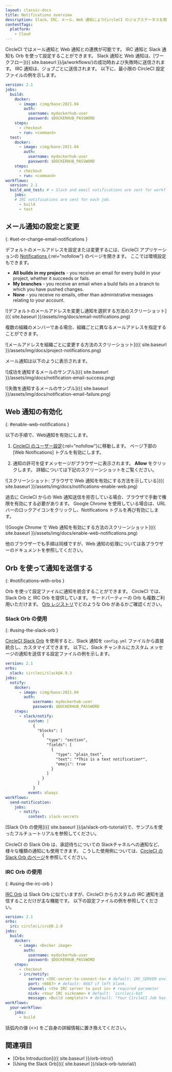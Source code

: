 ```yaml
---
layout: classic-docs
title: Notifications overview
description: Slack、IRC、メール、Web 通知によりCircleCI のジョブステータスを取得する方法を説明します。
contentTags:
  platform:
    - Cloud
---
```


CircleCI ではメール通知と Web 通知との連携が可能です。 IRC 通知と Slack 通知も Orb を使って設定することができます。 Slack 通知と Web 通知は、[ワークフロー]({{ site.baseurl }}/ja/workflows/)の成功時および失敗時に送信されます。 IRC 通知は、ジョブごとに送信されます。 以下に、最小限の CircleCI 設定ファイルの例を示します。

```yaml
version: 2.1
jobs:
  build:
    docker:
      - image: cimg/base:2021.04
        auth:
          username: mydockerhub-user
          password: $DOCKERHUB_PASSWORD
    steps:
      - checkout
      - run: <command>
  test:
    docker:
      - image: cimg/base:2021.04
        auth:
          username: mydockerhub-user
          password: $DOCKERHUB_PASSWORD
    steps:
      - checkout
      - run: <command>
workflows:
  version: 2.1
  build_and_test: # < Slack and email notifications are sent for workflows
    jobs:
    # IRC notifications are sent for each job.
      - build
      - test
```

## メール通知の設定と変更
{: #set-or-change-email-notifications }

デフォルトのメールアドレスを設定または変更するには、CircleCI アプリケーションの [Notifications ](https://app.circleci.com/settings/user/notifications){:rel="nofollow"} のページを開きます。 ここでは環境設定もできます。

- **All builds in my projects** - you receive an email for every build in your project, whether it succeeds or fails.
- **My branches** - you receive an email when a build fails on a branch to which you have pushed changes.
- **None** - you receive no emails, other than administrative messages relating to your account.

![デフォルトのメールアドレスを変更し通知を選択する方法のスクリーショット]({{ site.baseurl }}/assets/img/docs/email-notifications.png)

複数の組織のメンバーである場合、組織ごとに異なるメールアドレスを指定することができます。

![メールアドレスを組織ごとに変更する方法のスクリーショット]({{ site.baseurl }}/assets/img/docs/project-notifications.png)

メール通知は以下のように表示されます。

![成功を通知するメールのサンプル]({{ site.baseurl }}/assets/img/docs/notification-email-success.png)

![失敗を通知するメールのサンプル]({{ site.baseurl }}/assets/img/docs/notification-email-failure.png)

## Web 通知の有効化
{: #enable-web-notifications }

以下の手順で、Web通知を有効にします。

1. [CircleCI のユーザー設定](https://circleci.com/account/notifications){:rel="nofollow"}に移動します。 ページ下部の [Web Notifications] トグルを有効にします。

2. 通知の許可を促すメッセージがブラウザーに表示されます。 **Allow** をクリックします。 詳細については下記のスクリーンショットをご覧ください。

![スクリーンショット: ブラウザで Web 通知を有効にする方法を示している]({{ site.baseurl }}/assets/img/docs/notifications-enable-web.png)

過去に CircleCI からの Web 通知送信を拒否している場合、ブラウザで手動で権限を有効にする必要があります。 Google Chrome を使用している場合は、URL バーのロックアイコンをクリックし、Notifications トグルを再び有効にします。

![Google Chrome で Web 通知を有効にする方法のスクリーンショット]({{ site.baseurl }}/assets/img/docs/enable-web-notifications.png)

他のブラウザーでも手順は同様ですが、Web 通知の処理については各ブラウザーのドキュメントを参照してください。

## Orb を使って通知を送信する
{: #notifications-with-orbs }

Orb を使って設定ファイルに通知を統合することができます。 CircleCI では、Slack Orb と IRC Orb を提供しています。 サードパーティーの Orb も複数ご利用いただけます。 [Orb レジストリ](https://circleci.com/developer/ja/orbs?query=notification&filterBy=all)でどのような Orb があるかご確認ください。

### Slack Orb の使用
{: #using-the-slack-orb }

[CircleCI Slack Orb](https://circleci.com/developer/ja/orbs/orb/circleci/slack) を使用すると、Slack 通知を `config.yml` ファイルから直接統合し、カスタマイズできます。 以下に、Slack チャンネルにカスタム メッセージの通知を送信する設定ファイルの例を示します。

```yaml
version: 2.1
orbs:
  slack: circleci/slack@4.9.3
jobs:
  notify:
    docker:
      - image: cimg/base:2021.04
        auth:
            username: mydockerhub-user
            password: $DOCKERHUB_PASSWORD
    steps:
      - slack/notify:
          custom: |
            {
              "blocks": [
                {
                  "type": "section",
                  "fields": [
                    {
                      "type": "plain_text",
                      "text": "*This is a text notification*",
                      "emoji": true
                    }
                  ]
                }
              ]
            }
          event: always
workflows:
  send-notification:
    jobs:
      - notify:
          context: slack-secrets
```

[Slack Orb の使用]({{ site.baseurl }}/ja/slack-orb-tutorial/)で、サンプルを使ったフルチュートリアルを参照してください。

CircleCI の Slack Orb は、承認待ちについての Slackチャネルへの通知など、様々な種類の通知にも使用できます。 こうした使用例については、[CircleCI の Slack Orb のページ](https://circleci.com/developer/ja/orbs/orb/circleci/slack)を参照してください。

### IRC Orb の使用
{: #using-the-irc-orb }

[IRC Orb](https://circleci.com/developer/ja/orbs/orb/circleci/irc) は Slack Orb に似ていますが、CircleCI からカスタムの IRC 通知を送信することだけが主な機能です。 以下の設定ファイルの例を参照してください。

```yaml
version: 2.1
orbs:
  irc: circleci/irc@0.2.0
jobs:
  build:
    docker:
      - image: <Docker image>
        auth:
          username: mydockerhub-user
          password: $DOCKERHUB_PASSWORD
    steps:
      - checkout
      - irc/notify:
          server: <IRC-server-to-connect-to> # default: IRC_SERVER environment varible.
          port: <6667> # default: 6667 if left blank.
          channel: <the IRC server to post in> # required parameter
          nick: <Your IRC nickname> # default: `circleci-bot`
          message: <Build complete!> # default: "Your CircleCI Job has completed."
workflows:
  your-workflow:
    jobs:
      - build

```
括弧内の値 (<>) をご自身の詳細情報に置き換えてください。

## 関連項目

- [Orbs Introduction]({{ site.baseurl }}/orb-intro/)
- [Using the Slack Orb]({{ site.baseurl }}/slack-orb-tutorial/)
